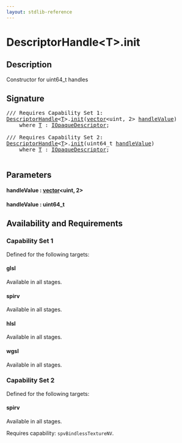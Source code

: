 ```yaml
---
layout: stdlib-reference
---
```


# DescriptorHandle\<T\>\.init

## Description

Constructor for uint64_t handles




## Signature 

<pre>
/// Requires Capability Set 1:
<a href="index.html" class="code_type">DescriptorHandle</a>&lt;<a href="index.html#typeparam-T" class="code_type">T</a>&gt;.<a href="init.html">init</a>(<a href="../vector/index.html" class="code_type">vector</a>&lt;<span class="code_keyword">uint</span>, 2&gt; <a href="init.html#decl-handleValue" class="code_param">handleValue</a>)
    <span class='code_keyword'>where</span> <a href="index.html#typeparam-T" class="code_type">T</a> : <a href="../../interfaces/iopaquedescriptor-017/index.html" class="code_type">IOpaqueDescriptor</a>;

/// Requires Capability Set 2:
<a href="index.html" class="code_type">DescriptorHandle</a>&lt;<a href="index.html#typeparam-T" class="code_type">T</a>&gt;.<a href="init.html">init</a>(uint64_t <a href="init.html#decl-handleValue" class="code_param">handleValue</a>)
    <span class='code_keyword'>where</span> <a href="index.html#typeparam-T" class="code_type">T</a> : <a href="../../interfaces/iopaquedescriptor-017/index.html" class="code_type">IOpaqueDescriptor</a>;

</pre>

## Parameters

####  <a id="decl-handleValue"></a>handleValue  : [vector](../vector/index.html)\<uint, 2\>
####  <a id="decl-handleValue"></a>handleValue  : uint64\_t

## Availability and Requirements

### Capability Set 1

Defined for the following targets:

#### glsl
Available in all stages.

#### spirv
Available in all stages.

#### hlsl
Available in all stages.

#### wgsl
Available in all stages.


### Capability Set 2

Defined for the following targets:

#### spirv
Available in all stages.

Requires capability: `spvBindlessTextureNV`.


